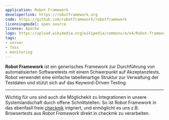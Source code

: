 ```yaml
---
application: Robot Framework
developerlink: https://robotframework.org
code: https://github.com/robotframework/robotframework
licensingmodel: open source
license: Apache
logo: https://upload.wikimedia.org/wikipedia/commons/e/e4/Robot-framework-logo.png
tags:
- server
- foss
- monitoring
---
```

__Robot Framework__ ist ein generisches Framework zur Durchführung von automatisierten Softwaretests mit einem Schwerpunkt auf Akzeptanztests.
Robot verwendet eine einfache tabellenartige Struktur zur Verwaltung der Testdaten und stützt sich auf das Keyword-Driven Testing. 

---

Wichtig für uns sind auch die Möglichekit zu Integrationen in unsere Systemlandschaft durch offene Schnittstellen.
So ist Robot Framework in das ebenfasll freie [checkmk](checkmk) intgriert, und ermöglicht es uns z.B. Browsertests aus _Robot Framework_ direkt in checkmk zu verarbeiten.

